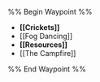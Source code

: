 %% Begin Waypoint %%
- **[[Crickets]]**
- [[Fog Dancing]]
- **[[Resources]]**
- [[The Campfire]]

%% End Waypoint %%